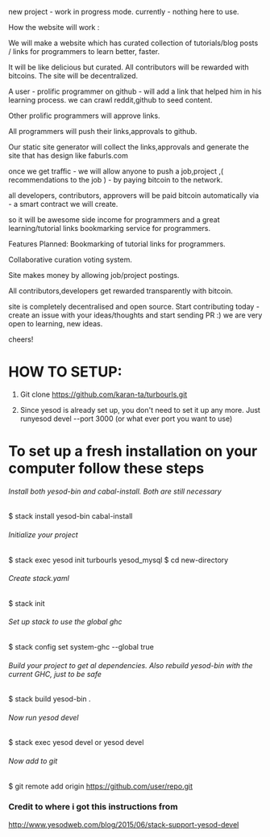 new project - work in progress mode.
currently - nothing here to use.

How the website will work :

We will make a website which has curated collection of tutorials/blog posts / links for programmers to learn better, faster.

It will be like delicious but curated.
All contributors will be rewarded with bitcoins.
The site will be decentralized.

A user - prolific programmer on github - will add a link that helped him in his learning process.
we can crawl reddit,github  to seed content.

Other prolific programmers will approve links.

All programmers will push their links,approvals to github.

Our static site generator will collect the links,approvals and generate the site that has design  like faburls.com

once we get traffic - we will allow anyone to push a job,project ,( recommendations to the job ) -  by paying  bitcoin  to the network.

all developers, contributors, approvers will be paid bitcoin automatically via - a smart contract we will create.

so it will be awesome side income for programmers and a great learning/tutorial  links bookmarking service for programmers.

Features Planned: 
Bookmarking of tutorial links for programmers.

Collaborative curation voting system.

Site makes money by allowing job/project postings.

All contributors,developers get rewarded transparently with bitcoin.

site is completely decentralised and open source.
Start contributing today - create an issue with your ideas/thoughts and start sending PR :) 
we are very open to learning, new ideas.

cheers!

# HOW TO SETUP:

1. Git clone https://github.com/karan-ta/turbourls.git

2. Since yesod is already set up, you don't need to set it up any more. Just runyesod devel --port 3000 (or what ever port you want to use)


# To set up a fresh installation  on your computer follow these steps

###### Install both yesod-bin and cabal-install. Both are still necessary
$ stack install yesod-bin cabal-install
######  Initialize your project
$ stack exec yesod init turbourls yesod_mysql
$ cd new-directory
######  Create stack.yaml
$ stack init
######  Set up stack to use the global ghc
$ stack config set system-ghc --global true
######  Build your project to get al dependencies. Also rebuild yesod-bin with the current GHC, just to be safe
$ stack build yesod-bin . 
######  Now run yesod devel
$ stack exec yesod devel or yesod devel
######  Now add to git 
$ git remote add origin https://github.com/user/repo.git

### Credit to where i got this instructions from
http://www.yesodweb.com/blog/2015/06/stack-support-yesod-devel




 

 

